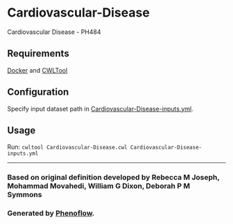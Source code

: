 # Cardiovascular-Disease

Cardiovascular Disease - PH484

## Requirements

[Docker](https://docs.docker.com/install/) and [CWLTool](https://github.com/common-workflow-language/cwltool#install)

## Configuration

Specify input dataset path in [Cardiovascular-Disease-inputs.yml](Cardiovascular-Disease-inputs.yml).

## Usage

Run: `cwltool Cardiovascular-Disease.cwl Cardiovascular-Disease-inputs.yml`

***

### Based on original definition developed by Rebecca M Joseph, Mohammad Movahedi, William G Dixon, Deborah P M Symmons
### Generated by [Phenoflow](https://kclhi.org/phenoflow).
